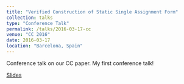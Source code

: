 ```yaml
---
title: "Verified Construction of Static Single Assignment Form"
collection: talks
type: "Conference Talk"
permalink: /talks/2016-03-17-cc
venue: "CC 2016"
date: 2016-03-17
location: "Barcelona, Spain"
---
```


Conference talk on our CC paper. My first conference talk!

[Slides](https://pp.ipd.kit.edu/uploads/publikationen/buchwald16cc-slides.pdf)
